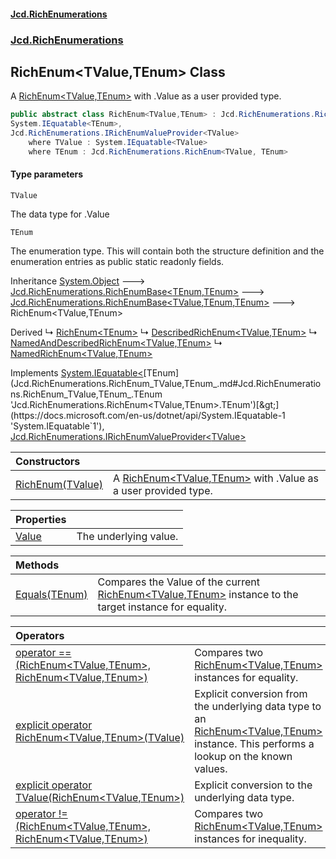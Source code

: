 #### [Jcd.RichEnumerations](index.md 'index')
### [Jcd.RichEnumerations](Jcd.RichEnumerations.md 'Jcd.RichEnumerations')

## RichEnum<TValue,TEnum> Class

A [RichEnum&lt;TValue,TEnum&gt;](Jcd.RichEnumerations.RichEnum_TValue,TEnum_.md 'Jcd.RichEnumerations.RichEnum<TValue,TEnum>') with .Value as a user provided type.

```csharp
public abstract class RichEnum<TValue,TEnum> : Jcd.RichEnumerations.RichEnumBase<TValue, TEnum, TEnum>,
System.IEquatable<TEnum>,
Jcd.RichEnumerations.IRichEnumValueProvider<TValue>
    where TValue : System.IEquatable<TValue>
    where TEnum : Jcd.RichEnumerations.RichEnum<TValue, TEnum>
```
#### Type parameters

<a name='Jcd.RichEnumerations.RichEnum_TValue,TEnum_.TValue'></a>

`TValue`

The data type for .Value

<a name='Jcd.RichEnumerations.RichEnum_TValue,TEnum_.TEnum'></a>

`TEnum`

The enumeration type. This will contain both the structure definition and the enumeration
entries as public static readonly fields.

Inheritance [System.Object](https://docs.microsoft.com/en-us/dotnet/api/System.Object 'System.Object') &#129106; [Jcd.RichEnumerations.RichEnumBase&lt;](Jcd.RichEnumerations.RichEnumBase_TEnumeration,TEnumeratedItem_.md 'Jcd.RichEnumerations.RichEnumBase<TEnumeration,TEnumeratedItem>')[TEnum](Jcd.RichEnumerations.RichEnum_TValue,TEnum_.md#Jcd.RichEnumerations.RichEnum_TValue,TEnum_.TEnum 'Jcd.RichEnumerations.RichEnum<TValue,TEnum>.TEnum')[,](Jcd.RichEnumerations.RichEnumBase_TEnumeration,TEnumeratedItem_.md 'Jcd.RichEnumerations.RichEnumBase<TEnumeration,TEnumeratedItem>')[TEnum](Jcd.RichEnumerations.RichEnum_TValue,TEnum_.md#Jcd.RichEnumerations.RichEnum_TValue,TEnum_.TEnum 'Jcd.RichEnumerations.RichEnum<TValue,TEnum>.TEnum')[&gt;](Jcd.RichEnumerations.RichEnumBase_TEnumeration,TEnumeratedItem_.md 'Jcd.RichEnumerations.RichEnumBase<TEnumeration,TEnumeratedItem>') &#129106; [Jcd.RichEnumerations.RichEnumBase&lt;](Jcd.RichEnumerations.RichEnumBase_TValue,TEnumeration,TEnumeratedItem_.md 'Jcd.RichEnumerations.RichEnumBase<TValue,TEnumeration,TEnumeratedItem>')[TValue](Jcd.RichEnumerations.RichEnum_TValue,TEnum_.md#Jcd.RichEnumerations.RichEnum_TValue,TEnum_.TValue 'Jcd.RichEnumerations.RichEnum<TValue,TEnum>.TValue')[,](Jcd.RichEnumerations.RichEnumBase_TValue,TEnumeration,TEnumeratedItem_.md 'Jcd.RichEnumerations.RichEnumBase<TValue,TEnumeration,TEnumeratedItem>')[TEnum](Jcd.RichEnumerations.RichEnum_TValue,TEnum_.md#Jcd.RichEnumerations.RichEnum_TValue,TEnum_.TEnum 'Jcd.RichEnumerations.RichEnum<TValue,TEnum>.TEnum')[,](Jcd.RichEnumerations.RichEnumBase_TValue,TEnumeration,TEnumeratedItem_.md 'Jcd.RichEnumerations.RichEnumBase<TValue,TEnumeration,TEnumeratedItem>')[TEnum](Jcd.RichEnumerations.RichEnum_TValue,TEnum_.md#Jcd.RichEnumerations.RichEnum_TValue,TEnum_.TEnum 'Jcd.RichEnumerations.RichEnum<TValue,TEnum>.TEnum')[&gt;](Jcd.RichEnumerations.RichEnumBase_TValue,TEnumeration,TEnumeratedItem_.md 'Jcd.RichEnumerations.RichEnumBase<TValue,TEnumeration,TEnumeratedItem>') &#129106; RichEnum<TValue,TEnum>

Derived
&#8627; [RichEnum&lt;TEnum&gt;](Jcd.RichEnumerations.RichEnum_TEnum_.md 'Jcd.RichEnumerations.RichEnum<TEnum>')
&#8627; [DescribedRichEnum&lt;TValue,TEnum&gt;](Jcd.RichEnumerations.Wrappers.DescribedRichEnum_TValue,TEnum_.md 'Jcd.RichEnumerations.Wrappers.DescribedRichEnum<TValue,TEnum>')
&#8627; [NamedAndDescribedRichEnum&lt;TValue,TEnum&gt;](Jcd.RichEnumerations.Wrappers.NamedAndDescribedRichEnum_TValue,TEnum_.md 'Jcd.RichEnumerations.Wrappers.NamedAndDescribedRichEnum<TValue,TEnum>')
&#8627; [NamedRichEnum&lt;TValue,TEnum&gt;](Jcd.RichEnumerations.Wrappers.NamedRichEnum_TValue,TEnum_.md 'Jcd.RichEnumerations.Wrappers.NamedRichEnum<TValue,TEnum>')

Implements [System.IEquatable&lt;](https://docs.microsoft.com/en-us/dotnet/api/System.IEquatable-1 'System.IEquatable`1')[TEnum](Jcd.RichEnumerations.RichEnum_TValue,TEnum_.md#Jcd.RichEnumerations.RichEnum_TValue,TEnum_.TEnum 'Jcd.RichEnumerations.RichEnum<TValue,TEnum>.TEnum')[&gt;](https://docs.microsoft.com/en-us/dotnet/api/System.IEquatable-1 'System.IEquatable`1'), [Jcd.RichEnumerations.IRichEnumValueProvider&lt;](Jcd.RichEnumerations.IRichEnumValueProvider_TValue_.md 'Jcd.RichEnumerations.IRichEnumValueProvider<TValue>')[TValue](Jcd.RichEnumerations.RichEnum_TValue,TEnum_.md#Jcd.RichEnumerations.RichEnum_TValue,TEnum_.TValue 'Jcd.RichEnumerations.RichEnum<TValue,TEnum>.TValue')[&gt;](Jcd.RichEnumerations.IRichEnumValueProvider_TValue_.md 'Jcd.RichEnumerations.IRichEnumValueProvider<TValue>')

| Constructors | |
| :--- | :--- |
| [RichEnum(TValue)](Jcd.RichEnumerations.RichEnum_TValue,TEnum_.RichEnum(TValue).md 'Jcd.RichEnumerations.RichEnum<TValue,TEnum>.RichEnum(TValue)') | A [RichEnum&lt;TValue,TEnum&gt;](Jcd.RichEnumerations.RichEnum_TValue,TEnum_.md 'Jcd.RichEnumerations.RichEnum<TValue,TEnum>') with .Value as a user provided type. |

| Properties | |
| :--- | :--- |
| [Value](Jcd.RichEnumerations.RichEnum_TValue,TEnum_.Value.md 'Jcd.RichEnumerations.RichEnum<TValue,TEnum>.Value') | The underlying value. |

| Methods | |
| :--- | :--- |
| [Equals(TEnum)](Jcd.RichEnumerations.RichEnum_TValue,TEnum_.Equals(TEnum).md 'Jcd.RichEnumerations.RichEnum<TValue,TEnum>.Equals(TEnum)') | Compares the Value of the current [RichEnum&lt;TValue,TEnum&gt;](Jcd.RichEnumerations.RichEnum_TValue,TEnum_.md 'Jcd.RichEnumerations.RichEnum<TValue,TEnum>') instance to the target instance for equality. |

| Operators | |
| :--- | :--- |
| [operator ==(RichEnum&lt;TValue,TEnum&gt;, RichEnum&lt;TValue,TEnum&gt;)](Jcd.RichEnumerations.RichEnum_TValue,TEnum_.op_Equality(Jcd.RichEnumerations.RichEnum_TValue,TEnum_,Jcd.RichEnumerations.RichEnum_TValue,TEnum_).md 'Jcd.RichEnumerations.RichEnum<TValue,TEnum>.op_Equality(Jcd.RichEnumerations.RichEnum<TValue,TEnum>, Jcd.RichEnumerations.RichEnum<TValue,TEnum>)') | Compares two [RichEnum&lt;TValue,TEnum&gt;](Jcd.RichEnumerations.RichEnum_TValue,TEnum_.md 'Jcd.RichEnumerations.RichEnum<TValue,TEnum>') instances for equality. |
| [explicit operator RichEnum&lt;TValue,TEnum&gt;(TValue)](Jcd.RichEnumerations.RichEnum_TValue,TEnum_.op_ExplicitJcd.RichEnumerations.RichEnum_TValue,TEnum_(TValue).md 'Jcd.RichEnumerations.RichEnum<TValue,TEnum>.op_Explicit Jcd.RichEnumerations.RichEnum<TValue,TEnum>(TValue)') | Explicit conversion from the underlying data type to an [RichEnum&lt;TValue,TEnum&gt;](Jcd.RichEnumerations.RichEnum_TValue,TEnum_.md 'Jcd.RichEnumerations.RichEnum<TValue,TEnum>') instance. This performs a lookup on the known values. |
| [explicit operator TValue(RichEnum&lt;TValue,TEnum&gt;)](Jcd.RichEnumerations.RichEnum_TValue,TEnum_.op_ExplicitTValue(Jcd.RichEnumerations.RichEnum_TValue,TEnum_).md 'Jcd.RichEnumerations.RichEnum<TValue,TEnum>.op_Explicit TValue(Jcd.RichEnumerations.RichEnum<TValue,TEnum>)') | Explicit conversion to the underlying data type. |
| [operator !=(RichEnum&lt;TValue,TEnum&gt;, RichEnum&lt;TValue,TEnum&gt;)](Jcd.RichEnumerations.RichEnum_TValue,TEnum_.op_Inequality(Jcd.RichEnumerations.RichEnum_TValue,TEnum_,Jcd.RichEnumerations.RichEnum_TValue,TEnum_).md 'Jcd.RichEnumerations.RichEnum<TValue,TEnum>.op_Inequality(Jcd.RichEnumerations.RichEnum<TValue,TEnum>, Jcd.RichEnumerations.RichEnum<TValue,TEnum>)') | Compares two [RichEnum&lt;TValue,TEnum&gt;](Jcd.RichEnumerations.RichEnum_TValue,TEnum_.md 'Jcd.RichEnumerations.RichEnum<TValue,TEnum>') instances for inequality. |
